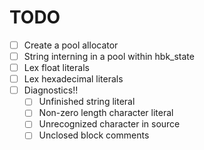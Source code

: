 # TODO
- [ ] Create a pool allocator
- [ ] String interning in a pool within hbk_state
- [ ] Lex float literals
- [ ] Lex hexadecimal literals
- [ ] Diagnostics!!
    - [ ] Unfinished string literal
    - [ ] Non-zero length character literal
    - [ ] Unrecognized character in source
    - [ ] Unclosed block comments

